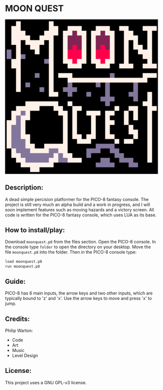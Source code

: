 # MOON QUEST
![Cover Image](/cover.png?raw=true "Cover Image")
## Description:
 A dead simple percision platformer for the PICO-8 fantasy console. The project is still very much an alpha build and a work in progress, and I will soon implement features such as moving hazards and a victory screen. All code is written for the PICO-8 fantasy console, which uses LUA as its base.
## How to install/play:
Download `moonquest.p8` from the files section. Open the PICO-8 console. In the console type `folder` to open the directory on your desktop. Move the file `moonquest.p8` into the folder. Then in the PICO-8 console type:
```
load moonquest.p8
run moonquest.p8
```
## Guide:
PICO-8 has 6 main inputs, the arrow keys and two other inputs, which are typically bound to 'z' and 'x'. Use the arrow keys to move and press 'x' to jump.
## Credits:
Philip Warton:
- Code
- Art
- Music
- Level Design
## License:
This project uses a GNU GPL-v3 license.
